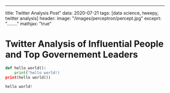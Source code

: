 ---
title: Twitter Analysis Post"
data: 2020-07-21
tags: [data science, tweepy, twitter analysis]
header:
    image: "/images/perceptron/percept.jpg"
exceprt: "........"
mathjax: "true"


# Twitter Analysis of Influential People and Top Governement Leaders 

``` python
def hello_world():
    print("hello world!)
print(hello world())
```

``` python
hello world!
```
